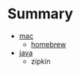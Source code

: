 # Summary

* [mac](chapter1.md)
  * [homebrew](chapter1/homebrew.md)
* [java](README.md)
  * zipkin


